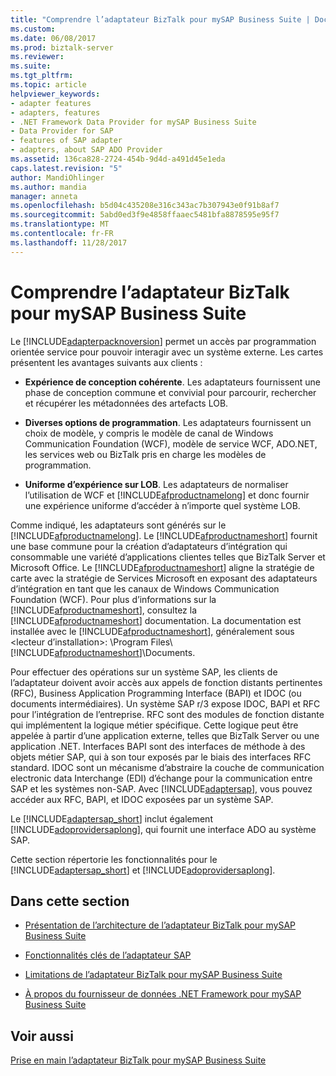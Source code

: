 ```yaml
---
title: "Comprendre l’adaptateur BizTalk pour mySAP Business Suite | Documents Microsoft"
ms.custom: 
ms.date: 06/08/2017
ms.prod: biztalk-server
ms.reviewer: 
ms.suite: 
ms.tgt_pltfrm: 
ms.topic: article
helpviewer_keywords:
- adapter features
- adapters, features
- .NET Framework Data Provider for mySAP Business Suite
- Data Provider for SAP
- features of SAP adapter
- adapters, about SAP ADO Provider
ms.assetid: 136ca828-2724-454b-9d4d-a491d45e1eda
caps.latest.revision: "5"
author: MandiOhlinger
ms.author: mandia
manager: anneta
ms.openlocfilehash: b5d04c435208e316c343ac7b307943e0f91b8af7
ms.sourcegitcommit: 5abd0ed3f9e4858ffaaec5481bfa8878595e95f7
ms.translationtype: MT
ms.contentlocale: fr-FR
ms.lasthandoff: 11/28/2017
---
```

# <a name="understand-biztalk-adapter-for-mysap-business-suite"></a>Comprendre l’adaptateur BizTalk pour mySAP Business Suite
Le [!INCLUDE[adapterpacknoversion](../../includes/adapterpacknoversion-md.md)] permet un accès par programmation orientée service pour pouvoir interagir avec un système externe. Les cartes présentent les avantages suivants aux clients :  
  
-   **Expérience de conception cohérente**. Les adaptateurs fournissent une phase de conception commune et convivial pour parcourir, rechercher et récupérer les métadonnées des artefacts LOB.  
  
-   **Diverses options de programmation**. Les adaptateurs fournissent un choix de modèle, y compris le modèle de canal de Windows Communication Foundation (WCF), modèle de service WCF, ADO.NET, les services web ou BizTalk pris en charge les modèles de programmation.  
  
-   **Uniforme d’expérience sur LOB**. Les adaptateurs de normaliser l’utilisation de WCF et [!INCLUDE[afproductnamelong](../../includes/afproductnamelong-md.md)] et donc fournir une expérience uniforme d’accéder à n’importe quel système LOB.  
  
 Comme indiqué, les adaptateurs sont générés sur le [!INCLUDE[afproductnamelong](../../includes/afproductnamelong-md.md)]. Le [!INCLUDE[afproductnameshort](../../includes/afproductnameshort-md.md)] fournit une base commune pour la création d’adaptateurs d’intégration qui consommable une variété d’applications clientes telles que BizTalk Server et Microsoft Office. Le [!INCLUDE[afproductnameshort](../../includes/afproductnameshort-md.md)] aligne la stratégie de carte avec la stratégie de Services Microsoft en exposant des adaptateurs d’intégration en tant que les canaux de Windows Communication Foundation (WCF). Pour plus d’informations sur la [!INCLUDE[afproductnameshort](../../includes/afproductnameshort-md.md)], consultez la [!INCLUDE[afproductnameshort](../../includes/afproductnameshort-md.md)] documentation. La documentation est installée avec le [!INCLUDE[afproductnameshort](../../includes/afproductnameshort-md.md)], généralement sous \<lecteur d’installation\>: \Program Files\\[!INCLUDE[afproductnameshort](../../includes/afproductnameshort-md.md)]\Documents.  
  
 Pour effectuer des opérations sur un système SAP, les clients de l’adaptateur doivent avoir accès aux appels de fonction distants pertinentes (RFC), Business Application Programming Interface (BAPI) et IDOC (ou documents intermédiaires). Un système SAP r/3 expose IDOC, BAPI et RFC pour l’intégration de l’entreprise. RFC sont des modules de fonction distante qui implémentent la logique métier spécifique. Cette logique peut être appelée à partir d’une application externe, telles que BizTalk Server ou une application .NET. Interfaces BAPI sont des interfaces de méthode à des objets métier SAP, qui à son tour exposés par le biais des interfaces RFC standard. IDOC sont un mécanisme d’abstraire la couche de communication electronic data Interchange (EDI) d’échange pour la communication entre SAP et les systèmes non-SAP. Avec [!INCLUDE[adaptersap](../../includes/adaptersap-md.md)], vous pouvez accéder aux RFC, BAPI, et IDOC exposées par un système SAP.  
  
 Le [!INCLUDE[adaptersap_short](../../includes/adaptersap-short-md.md)] inclut également [!INCLUDE[adoprovidersaplong](../../includes/adoprovidersaplong-md.md)], qui fournit une interface ADO au système SAP.  
  
 Cette section répertorie les fonctionnalités pour le [!INCLUDE[adaptersap_short](../../includes/adaptersap-short-md.md)] et [!INCLUDE[adoprovidersaplong](../../includes/adoprovidersaplong-md.md)].  
  
## <a name="in-this-section"></a>Dans cette section  
  
-   [Présentation de l’architecture de l’adaptateur BizTalk pour mySAP Business Suite](../../adapters-and-accelerators/adapter-sap/architecture-overview-of-the-biztalk-adapter-for-mysap-business-suite.md)  
  
-   [Fonctionnalités clés de l’adaptateur SAP](../../adapters-and-accelerators/adapter-sap/key-features-in-the-sap-adapter.md)  
  
-   [Limitations de l’adaptateur BizTalk pour mySAP Business Suite](../../adapters-and-accelerators/adapter-sap/limitations-of-biztalk-adapter-for-mysap-business-suite.md)  
  
-   [À propos du fournisseur de données .NET Framework pour mySAP Business Suite](../../adapters-and-accelerators/adapter-sap/about-the-net-framework-data-provider-for-mysap-business-suite.md)  
  
## <a name="see-also"></a>Voir aussi  
[Prise en main l’adaptateur BizTalk pour mySAP Business Suite](../../adapters-and-accelerators/adapter-sap/get-started-with-the-biztalk-adapter-for-mysap-business-suite.md)